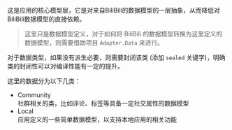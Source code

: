 ﻿这是应用的核心模型层，它是对来自BiliBili的数据模型的一层抽象，从而降低对BiliBili数据模型的直接依赖。

> 这里只是数据模型定义，对于如何将 BiliBili 的数据模型转换为这里定义的数据模型，则需要借助项目 `Adapter.Data` 来进行。

对于数据类型，如果没有派生必要，则需要封闭该类 (添加 `sealed` 关键字)，明确类的封闭性可以对编译性能有一定的提升。

这里的数据分为以下几类：

- Community  
    社群相关的类，比如评论、标签等具备一定社交属性的数据模型
- Local  
    应用定义的一些简单数据模型，以支持本地应用的相关功能
